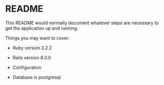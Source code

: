 # README

This README would normally document whatever steps are necessary to get the
application up and running.

Things you may want to cover:

* Ruby version 3.2.2

* Rails version 8.0.0

* Configuration

* Database is postgresql
